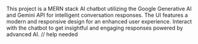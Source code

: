 This project is a MERN stack AI chatbot utilizing the Google Generative AI and Gemini API for intelligent conversation responses. The UI features a modern and responsive design for an enhanced user experience. Interact with the chatbot to get insightful and engaging responses powered by advanced AI.
// help needed
